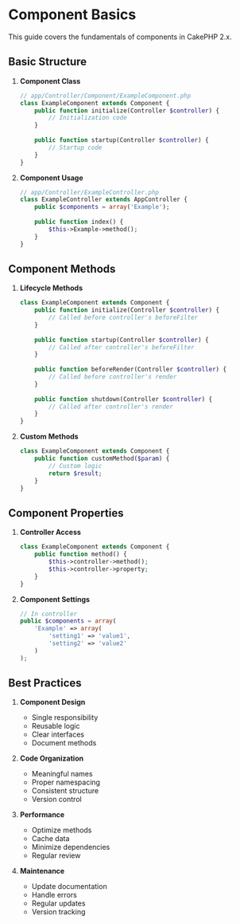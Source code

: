 # Component Basics

This guide covers the fundamentals of components in CakePHP 2.x.

## Basic Structure

1. **Component Class**
   ```php
   // app/Controller/Component/ExampleComponent.php
   class ExampleComponent extends Component {
       public function initialize(Controller $controller) {
           // Initialization code
       }
       
       public function startup(Controller $controller) {
           // Startup code
       }
   }
   ```

2. **Component Usage**
   ```php
   // app/Controller/ExampleController.php
   class ExampleController extends AppController {
       public $components = array('Example');
       
       public function index() {
           $this->Example->method();
       }
   }
   ```

## Component Methods

1. **Lifecycle Methods**
   ```php
   class ExampleComponent extends Component {
       public function initialize(Controller $controller) {
           // Called before controller's beforeFilter
       }
       
       public function startup(Controller $controller) {
           // Called after controller's beforeFilter
       }
       
       public function beforeRender(Controller $controller) {
           // Called before controller's render
       }
       
       public function shutdown(Controller $controller) {
           // Called after controller's render
       }
   }
   ```

2. **Custom Methods**
   ```php
   class ExampleComponent extends Component {
       public function customMethod($param) {
           // Custom logic
           return $result;
       }
   }
   ```

## Component Properties

1. **Controller Access**
   ```php
   class ExampleComponent extends Component {
       public function method() {
           $this->controller->method();
           $this->controller->property;
       }
   }
   ```

2. **Component Settings**
   ```php
   // In controller
   public $components = array(
       'Example' => array(
           'setting1' => 'value1',
           'setting2' => 'value2'
       )
   );
   ```

## Best Practices

1. **Component Design**
   - Single responsibility
   - Reusable logic
   - Clear interfaces
   - Document methods

2. **Code Organization**
   - Meaningful names
   - Proper namespacing
   - Consistent structure
   - Version control

3. **Performance**
   - Optimize methods
   - Cache data
   - Minimize dependencies
   - Regular review

4. **Maintenance**
   - Update documentation
   - Handle errors
   - Regular updates
   - Version tracking 